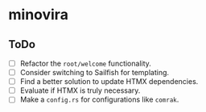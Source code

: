 # minovira

## ToDo

- [ ] Refactor the `root/welcome` functionality.
- [ ] Consider switching to Sailfish for templating.
- [ ] Find a better solution to update HTMX dependencies.
- [ ] Evaluate if HTMX is truly necessary.
- [ ] Make a `config.rs` for configurations like `comrak`.
